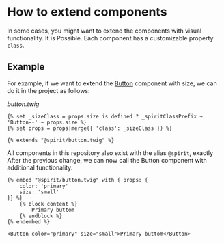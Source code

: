 # How to extend components

In some cases, you might want to extend the components with visual functionality. It is Possible.
Each component has a customizable property `class`.


## Example
For example, if we want to extend the [Button] component with size, we can do it in the project as follows:

*button.twig*
```twig
{% set _sizeClass = props.size is defined ? _spiritClassPrefix ~ 'Button--' ~ props.size %}
{% set props = props|merge({ 'class': _sizeClass }) %}

{% extends "@spirit/button.twig" %}
```

All components in this repository also exist with the alias `@spirit`, exactly
After the previous change, we can now call the Button component with additional functionality.

```twig
{% embed "@spirit/button.twig" with { props: {
    color: 'primary'
    size: 'small'
}} %}
    {% block content %}
        Primary buttom
    {% endblock %}
{% endembed %}
```

```twig
<Button color="primary" size="small">Primary buttom</Button>
```

[Button]: https://github.com/lmc-eu/spirit-design-system/tree/main/packages/web/src/components/Button
